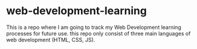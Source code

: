 # web-development-learning

This is a repo where I am going to track my Web Development learning processes for future use.
this repo only consist of three main languages of web development (HTML, CSS, JS).
